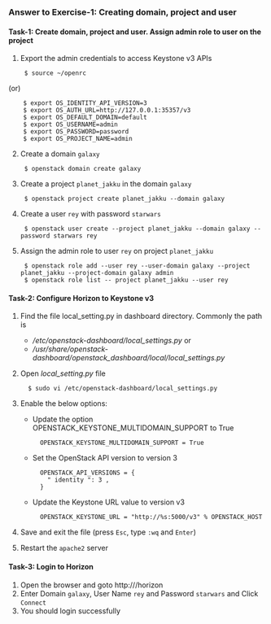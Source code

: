 ### Answer to Exercise-1: Creating domain, project and user
#### Task-1: Create domain, project and user. Assign admin role to user on the project

1. Export the admin credentials to access Keystone v3 APIs

        $ source ~/openrc
  
  (or)
  
        $ export OS_IDENTITY_API_VERSION=3
        $ export OS_AUTH_URL=http://127.0.0.1:35357/v3
        $ export OS_DEFAULT_DOMAIN=default
        $ export OS_USERNAME=admin
        $ export OS_PASSWORD=password
        $ export OS_PROJECT_NAME=admin

2. Create a domain `galaxy`

        $ openstack domain create galaxy
        
3. Create a project `planet_jakku` in the domain `galaxy`

        $ openstack project create planet_jakku --domain galaxy
4. Create a user `rey` with password `starwars`

        $ openstack user create --project planet_jakku --domain galaxy --password starwars rey
5. Assign the admin role to user `rey` on project `planet_jakku`

        $ openstack role add --user rey --user-domain galaxy --project planet_jakku --project-domain galaxy admin
        $ openstack role list -- project planet_jakku --user rey

#### Task-2: Configure Horizon to Keystone v3

1. Find the file local_setting.py in dashboard directory. Commonly the path is
    * _/etc/openstack-dashboard/local_settings.py_ or
    * _/usr/share/openstack-dashboard/openstack_dashboard/local/local_settings.py_
2. Open _local_setting.py_ file

         $ sudo vi /etc/openstack-dashboard/local_settings.py
3. Enable the below options:
    * Update the option OPENSTACK_KEYSTONE_MULTIDOMAIN_SUPPORT to True
    
            OPENSTACK_KEYSTONE_MULTIDOMAIN_SUPPORT = True
    * Set the OpenStack API version to version 3
    
            OPENSTACK_API_VERSIONS = {
              " identity ": 3 ,
            }
    * Update the Keystone URL value to version v3
    
            OPENSTACK_KEYSTONE_URL = "http://%s:5000/v3" % OPENSTACK_HOST
4. Save and exit the file (press `Esc`, type `:wq` and `Enter`)
5. Restart the `apache2` server

#### Task-3: Login to Horizon
1. Open the browser and goto http://<opentack-ip>/horizon
2. Enter Domain `galaxy`, User Name `rey` and Password `starwars` and Click `Connect`
3. You should login successfully
